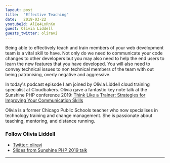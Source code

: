 ```yaml
---
layout: post
title:  "Effective Teaching"
date:   2019-03-22
youtubeId: AlIe4LoRnKo
guest: Olivia Liddell
guests_twitter: oliravi
---
```


Being able to effectively teach and train members of your web development team is a vital skill to have. Not only do we need to communicate your code changes to other developers but you may also need to help the end users to learn the new features that you have developed. 
You will also need to convey technical issues to non technical members of the team with out being patronising, overly negative and aggressive.

In today's podcast episode I am joined by Olivia Liddell cloud training specialist at Cloudbakers. Olivia gave a fantastic key note talk at the Sunshine PHP conference 2019: [Think Like a Trainer: Strategies for Improving Your Communication Skills](http://2019.sunshinephp.com/keynotes#think-like-a-trainer-strategies-for-improving-your-communication-skills)


Olivia is a former Chicago Public Schools teacher who now specialises in technology training and change management. She is passionate about teaching, mentoring, and distance running.

### Follow Olivia Liddell
- [Twitter: oliravi](https://twitter.com/oliravi)
- [Slides from Sunshine PHP 2019 talk](https://www.slideshare.net/OliviaLiddell/olivia-liddell-sunshine-php-2019-think-like-a-trainer-improving-your-communication-skills)

-------------------------------
